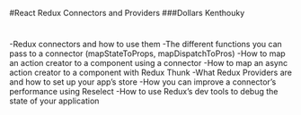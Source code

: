 #React Redux Connectors and Providers
###Dollars Kenthouky
#
-Redux connectors and how to use them
-The different functions you can pass to a connector (mapStateToProps, mapDispatchToPros)
-How to map an action creator to a component using a connector
-How to map an async action creator to a component with Redux Thunk
-What Redux Providers are and how to set up your app’s store
-How you can improve a connector’s performance using Reselect
-How to use Redux’s dev tools to debug the state of your application
